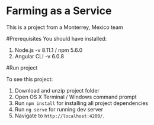 # Farming as a Service
This is a project from a Monterrey, Mexico team

#Prerequisites
You should have installed:
1. Node.js -v 8.11.1 / npm 5.6.0
2. Angular CLI -v 6.0.8

#Run project

To see this project:

1. Download and unzip project folder
2. Open OS X Terminal / Windows command prompt
3. Run `npm install` for installing all project dependencies
4. Run `ng serve` for running dev server
4. Navigate to  `http://localhost:4200/`. 

